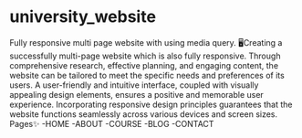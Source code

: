 # university_website
Fully responsive multi page website with using media query.
🖥️Creating a successfully multi-page website which is also fully responsive. Through comprehensive research, effective planning, and engaging content, the website can be tailored to meet the specific needs and preferences of its users. A user-friendly and intuitive interface, coupled with visually appealing design elements, ensures a positive and memorable user experience. Incorporating responsive design principles guarantees that the website functions seamlessly across various devices and screen sizes.
Pages✨
-HOME
-ABOUT
-COURSE
-BLOG
-CONTACT
